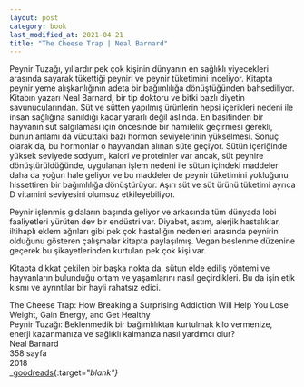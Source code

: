 ```yaml
---
layout: post
category: book
last_modified_at: 2021-04-21
title: "The Cheese Trap | Neal Barnard"
---
```


Peynir Tuzağı, yıllardır pek çok kişinin dünyanın en sağlıklı yiyecekleri arasında sayarak tükettiği peyniri ve peynir tüketimini inceliyor. Kitapta peynir yeme alışkanlığının adeta bir bağımlılığa dönüştüğünden bahsediliyor. Kitabın yazarı Neal Barnard, bir tip doktoru ve bitki bazlı diyetin savunucularından. Süt ve sütten yapılmış ürünlerin hepsi içerikleri nedeni ile insan sağlığına sanıldığı kadar yararlı değil aslında. En basitinden bir hayvanın süt salgılaması için öncesinde bir hamilelik geçirmesi gerekli, bunun anlamı da vücuttaki bazı hormon seviyelerinin yükselmesi. Sonuç olarak da, bu hormonlar o hayvandan alınan süte geçiyor. Sütün içeriğinde yüksek seviyede sodyum, kalori ve proteinler var ancak, süt peynire dönüştürüldüğünde, uygulanan işlem nedeni ile sütun içindeki maddeler daha da yoğun hale geliyor ve bu maddeler de peynir tüketimini yokluğunu hissettiren bir bağımlılığa dönüştürüyor. Aşırı süt ve süt ürünü tüketimi ayrıca D vitamini seviyesini olumsuz etkileyebiliyor.

Peynir işlenmiş gıdaların başında geliyor ve arkasında tüm dünyada lobi faaliyetleri yürüten dev bir endüstri var. Diyabet, astım, alerjik hastalıklar, iltihaplı eklem ağrıları gibi pek çok hastalığın nedenleri arasında peynirin olduğunu gösteren çalışmalar kitapta paylaşılmış. Vegan beslenme düzenine geçerek bu şikayetlerinden kurtulan pek çok kişi var.

Kitapta dikkat çekilen bir başka nokta da, sütun elde ediliş yöntemi ve hayvanların bulunduğu ortam ve yaşamlarını nasıl geçirdikleri. Bu da işin etik kısmı ve ayrıntılar bir hayli rahatsız edici.

The Cheese Trap: How Breaking a Surprising Addiction Will Help You Lose Weight, Gain Energy, and Get Healthy\
Peynir Tuzağı: Beklenmedik bir bağımlılıktan kurtulmak kilo vermenize, enerji kazanmanıza ve sağlıklı kalmanıza nasıl yardımcı olur?\
Neal Barnard\
358 sayfa\
2018\
<span class="link1">_[goodreads](https://www.goodreads.com/book/show/30364205-the-cheese-trap){:target="_blank"}_</span>
